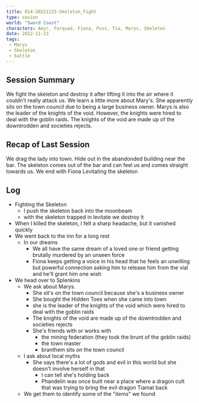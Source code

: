 ```yaml
---
title: 014-20221123-Skeleton_Fight
type: sesion
world: "Sword Coast"
characters: Aeyr, Farquad, Fiona, Puss, Tia, Marys, Skeleton
date: 2022-11-23
tags: 
 - Marys
 - Skeleton
 - battle
---
```


## Session Summary

We fight the skeleton and destroy it after lifting it into the air where it couldn't really attack us. We learn a little more about Mary's. She apparently sits on the town council due to being a large business owner.  Marys is also the leader of the knights of the void. However, the knights were hired to deal with the goblin raids. The knights of the void are made up of the downtrodden and societies rejects.

## Recap of Last Session

We drag the lady into town. Hide out in the abandonded building near the bar. The skeleton comes out of the bar and can feel us and comes straight towards us. We end with Fiona Levitating the skeleton
## Log

* Fighting the Skeleton
	* I push the skeleton back into the moonbeam
	* with the skeleton trapped in levitate we destroy it
* When I killed the skeleton, I felt a sharp headache, but it vanished quickly
* We went back to the inn for a long rest
	* In our dreams
		* We all have the same dream of a loved one or friend getting brutally murdered by an unseen force
		* Fiona keeps getting a voice in his head that he feels an unwilling but powerful connection asking him to release him from the vial and he'll grant him one wish
* We head over to Splenkins
	* We ask about Marys. 
		* She sit's on the town council because she's a business owner
		* She bought the Hidden Toes when she came into town
		* she is the leader of the knights of the void which were hired to deal with the goblin raids
		* The knights of the void are made up of the downtrodden and societies rejects
		* She's friends with or works with
			* the mining federation (they took the brunt of the goblin raids)
			* the town master
			* branthem sits on the town council
	* I ask about local myths
		* She says there's a lot of gods and evil in this world but she doesn't involve herself in that
			* I can tell she's holding back
			* Phandelin was once built near a place where a dragon cult that was trying to bring the evil dragon Tiamat back
	* We get them to identify some of the "items" we found
